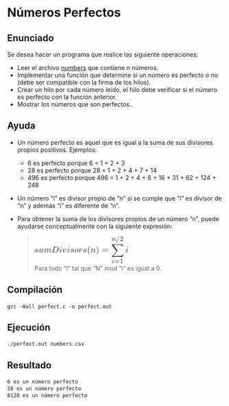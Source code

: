 # Números Perfectos

## Enunciado

Se desea hacer un programa que realice las siguiente operaciones:
- Leer el archivo [numbers](numbers.csv) que contiene n números.
- Implementar una función que determine si un número es perfecto o no (debe ser compatible con la firma de los hilos).
- Crear un hilo por cada número leído, el hilo debe verificar si el número es perfecto con la función anterior.
- Mostrar los números que son perfectos..

## Ayuda

- Un número perfecto es aquel que es igual a la suma de sus divisores propios positivos. Ejemplos:
  - 6 es perfecto porque 6 = 1 + 2 + 3
  - 28 es perfecto porque 28 = 1 + 2 + 4 + 7 + 14
  - 496 es perfecto porque 496 = 1 + 2 + 4 + 8 + 16 + 31 + 62 + 124 + 248

- Un número “i” es divisor propio de “n” si se cumple que “i” es divisor de “n” y además “i” es diferente de “n”.

- Para obtener la suma de los divisores propios de un número “n”, puede ayudarse conceptualmente con la siguiente expresión:

  > ![SumDivisors](formula.png) <br> Para todo “i” tal que “N” mod “i”  es igual a 0.

## Compilación

```
gcc -Wall perfect.c -o perfect.out
```

## Ejecución

```
./perfect.out numbers.csv
```

## Resultado

```
6 es un número perfecto
28 es un número perfecto
8128 es un número perfecto
```